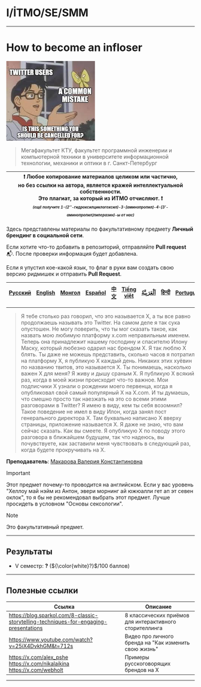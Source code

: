 # I/İTMO/SE/SMM

---
# How to become an infloser
![cancelled](/img/memes/images.jpeg)

> Мегафакультет КТУ, факультет программной инженерии и компьютерной техники в университете информационной технологии, механики и оптики в г. Санкт-Петербург

| :exclamation: <b>Любое копирование материалов целиком или частично,<br>но без ссылки на автора, является кражей интеллектуальной собственности.<br>Это плагиат, за который из ИТМО отчисляют.</b> :exclamation:<br><sub><sup><i>(ещё получите 1-(2’’-гидроксилциклогексил)-3-[аминопропил]-4-[3’-аминопропил]пиперазин)-ы от нас)</sup></sub></b> |
|---------------------------------------------------------------------------------------------------------------------------------------------------------------------------------------------------------------------------------------------------------------------------------------------------------------------------------------------------|
Здесь представлены материалы по факультативному предмету **Личный брендинг в социальной сети**.

Если хотите что-то добавить в репозиторий, отправляйте **Pull request** :mailbox_with_mail:. После проверки информация будет добавлена.

Если я упустил кое-какой язык, то флаг в руки вам создать свою версию ридмишек и отправить **Pull Request**.

| [<strong>Русский</strong>](https://github.com/XVIIStarPlatinum/itmo/blob/master/Software%20Engineering/Personal%20Branding%20on%20Social%20Media/README.md) | [<strong>English</strong>](https://github.com/XVIIStarPlatinum/itmo/blob/master/Software%20Engineering/Personal%20Branding%20on%20Social%20Media/.docs/README_EN.md) | [<strong>Монгол</strong>](https://github.com/XVIIStarPlatinum/itmo/blob/master/Software%20Engineering/Personal%20Branding%20on%20Social%20Media/.docs/README_MN.md) | [<strong>Español</strong>](https://github.com/XVIIStarPlatinum/itmo/blob/master/Software%20Engineering/Personal%20Branding%20on%20Social%20Media/.docs/README_ES.md) | [<strong>中文</strong>](https://github.com/XVIIStarPlatinum/itmo/blob/master/Software%20Engineering/Personal%20Branding%20on%20Social%20Media/.docs/README_CN.md) | [<strong>Tiếng việt</strong>](https://github.com/XVIIStarPlatinum/itmo/blob/master/Software%20Engineering/Personal%20Branding%20on%20Social%20Media/.docs/README_VN.md) | [<strong><p dir="rtl" lang="ar">اَلْعَرَبِيَّةُ</p></strong>](https://github.com/XVIIStarPlatinum/itmo/blob/master/Software%20Engineering/Personal%20Branding%20on%20Social%20Media/.docs/README_AR.md) | [<strong>हिन्दी</strong>](https://github.com/XVIIStarPlatinum/itmo/blob/master/Software%20Engineering/Personal%20Branding%20on%20Social%20Media/.docs/README_IN.md) | [<strong>Português</strong>](https://github.com/XVIIStarPlatinum/itmo/blob/master/Software%20Engineering/Personal%20Branding%20on%20Social%20Media/Operating%20Systems/.docs/README_PT.md) |
|-------------------------------------------------------------------------------------------------------------------------------------------------------------|----------------------------------------------------------------------------------------------------------------------------------------------------------------------|---------------------------------------------------------------------------------------------------------------------------------------------------------------------|----------------------------------------------------------------------------------------------------------------------------------------------------------------------|-----------------------------------------------------------------------------------------------------------------------------------------------------------------|-------------------------------------------------------------------------------------------------------------------------------------------------------------------------|---------------------------------------------------------------------------------------------------------------------------------------------------------------------------------------------------------|---------------------------------------------------------------------------------------------------------------------------------------------------------------------|--------------------------------------------------------------------------------------------------------------------------------------------------------------------------------------------|
---
> Я тебе столько раз говорил, что это называется X, а ты все равно продолжаешь называть это Twitter. На самом деле я так сука опустошен. Не могу поверить, что ты мог сказать такое, как назвать мою любимую платформу x.com неправильным именем. Теперь она принадлежит нашему господину и спасителю Илону Маску, который любезно одарил нас брендом X. Я так люблю X блять. Ты даже не можешь представить, сколько часов я потратил на платформу X, я публикую X каждый день. Никаких этих хуёвин по названию твитов, это называется X. Ты понимаешь, насколько важен X для меня? Я живу и дышу сраным X. Я публикую X всякий раз, когда в моей жизни происходит что-то важное. Мои подписчики X узнали о рождении моего первенца, когда я опубликовал свой самый популярный X на X.com. И ты думаешь, что смешно просто так наезжать на это со всеми этими разговорами в Twitter? Я имею в виду, кем ты себя возомнил? Такое поведение не имел в виду Илон, когда занял пост генерального директора X. Там буквально написано X вверху страницы, приложение называется X. Я даже не знаю, что вам сейчас сказать. Как вы смеете. Я опубликую X по поводу этого разговора в ближайшем будущем, так что надеюсь, вы почувствуете, как заставили меня чувствовать в следующий раз, когда будете прокручивать на X.

**Преподаватель**: [Макарова Валерия Константиновна](https://my.itmo.ru/persons/411780)

> [!IMPORTANT]
> Этот предмет почему-то проводится на английском. Если у вас уровень "Хеллоу май нэйм из Антон, эвери морнинг ай южюалли гет ап эт севен оклок", то я бы не рекомендовал выбрать этот предмет. Лучше просидеть в условном "Основы сексологии".

> [!NOTE]
> Это факультативный предмет.
---
## Результаты
<s></s>
- V семестр: **?** (${\color{white}?}$/100 баллов)

---

## Полезные ссылки <a name="links"></a>
| Ссылка                                                                                                                                                                                                    | Описание                                                |
|-----------------------------------------------------------------------------------------------------------------------------------------------------------------------------------------------------------|---------------------------------------------------------|
| https://blog.sparkol.com/8-classic-storytelling-techniques-for-engaging-presentations                                                                                                                     | 8 классических приёмов для интерактивного сторителлинга |
| https://www.youtube.com/watch?v=25iX4DvkhGM&t=712s                                                                                                                                                        | Видео про личного бренда на "Как изменить свою жизнь"   |
| https://x.com/alex_pshe <br> https://x.com/nikalaikina <br> https://x.com/webholt                                                                                                                         | Примеры русскоговорящих брендов на X                    |

---